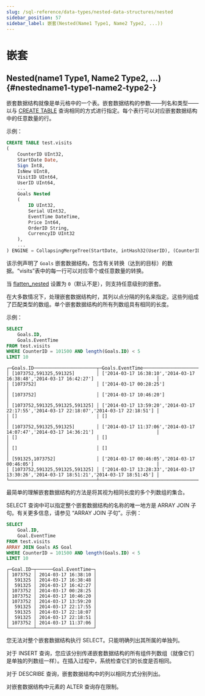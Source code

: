 ```yaml
---
slug: /sql-reference/data-types/nested-data-structures/nested
sidebar_position: 57
sidebar_label: 嵌套(Nested(Name1 Type1, Name2 Type2, ...))
---
```



# 嵌套

## Nested(name1 Type1, Name2 Type2, ...) {#nestedname1-type1-name2-type2-}

嵌套数据结构就像是单元格中的一个表。嵌套数据结构的参数——列名和类型——以与 [CREATE TABLE](../../../sql-reference/statements/create/table.md) 查询相同的方式进行指定。每个表行可以对应嵌套数据结构中的任意数量的行。

示例：

``` sql
CREATE TABLE test.visits
(
    CounterID UInt32,
    StartDate Date,
    Sign Int8,
    IsNew UInt8,
    VisitID UInt64,
    UserID UInt64,
    ...
    Goals Nested
    (
        ID UInt32,
        Serial UInt32,
        EventTime DateTime,
        Price Int64,
        OrderID String,
        CurrencyID UInt32
    ),
    ...
) ENGINE = CollapsingMergeTree(StartDate, intHash32(UserID), (CounterID, StartDate, intHash32(UserID), VisitID), 8192, Sign)
```

该示例声明了 `Goals` 嵌套数据结构，包含有关转换（达到的目标）的数据。“visits”表中的每一行可以对应零个或任意数量的转换。

当 [flatten_nested](/operations/settings/settings#flatten_nested) 设置为 `0`（默认不是），则支持任意级别的嵌套。

在大多数情况下，处理嵌套数据结构时，其列以点分隔的列名来指定。这些列组成了匹配类型的数组。单个嵌套数据结构的所有列数组具有相同的长度。

示例：

``` sql
SELECT
    Goals.ID,
    Goals.EventTime
FROM test.visits
WHERE CounterID = 101500 AND length(Goals.ID) < 5
LIMIT 10
```

``` text
┌─Goals.ID───────────────────────┬─Goals.EventTime───────────────────────────────────────────────────────────────────────────┐
│ [1073752,591325,591325]        │ ['2014-03-17 16:38:10','2014-03-17 16:38:48','2014-03-17 16:42:27']                       │
│ [1073752]                      │ ['2014-03-17 00:28:25']                                                                   │
│ [1073752]                      │ ['2014-03-17 10:46:20']                                                                   │
│ [1073752,591325,591325,591325] │ ['2014-03-17 13:59:20','2014-03-17 22:17:55','2014-03-17 22:18:07','2014-03-17 22:18:51'] │
│ []                             │ []                                                                                        │
│ [1073752,591325,591325]        │ ['2014-03-17 11:37:06','2014-03-17 14:07:47','2014-03-17 14:36:21']                       │
│ []                             │ []                                                                                        │
│ []                             │ []                                                                                        │
│ [591325,1073752]               │ ['2014-03-17 00:46:05','2014-03-17 00:46:05']                                             │
│ [1073752,591325,591325,591325] │ ['2014-03-17 13:28:33','2014-03-17 13:30:26','2014-03-17 18:51:21','2014-03-17 18:51:45'] │
└────────────────────────────────┴───────────────────────────────────────────────────────────────────────────────────────────┘
```

最简单的理解嵌套数据结构的方法是将其视为相同长度的多个列数组的集合。

SELECT 查询中可以指定整个嵌套数据结构的名称的唯一地方是 ARRAY JOIN 子句。有关更多信息，请参见 “ARRAY JOIN 子句”。示例：

``` sql
SELECT
    Goal.ID,
    Goal.EventTime
FROM test.visits
ARRAY JOIN Goals AS Goal
WHERE CounterID = 101500 AND length(Goals.ID) < 5
LIMIT 10
```

``` text
┌─Goal.ID─┬──────Goal.EventTime─┐
│ 1073752 │ 2014-03-17 16:38:10 │
│  591325 │ 2014-03-17 16:38:48 │
│  591325 │ 2014-03-17 16:42:27 │
│ 1073752 │ 2014-03-17 00:28:25 │
│ 1073752 │ 2014-03-17 10:46:20 │
│ 1073752 │ 2014-03-17 13:59:20 │
│  591325 │ 2014-03-17 22:17:55 │
│  591325 │ 2014-03-17 22:18:07 │
│  591325 │ 2014-03-17 22:18:51 │
│ 1073752 │ 2014-03-17 11:37:06 │
└─────────┴─────────────────────┘
```

您无法对整个嵌套数据结构执行 SELECT。只能明确列出其所属的单独列。

对于 INSERT 查询，您应该分别传递嵌套数据结构的所有组件列数组（就像它们是单独的列数组一样）。在插入过程中，系统检查它们的长度是否相同。

对于 DESCRIBE 查询，嵌套数据结构中的列以相同方式分别列出。

对嵌套数据结构中元素的 ALTER 查询存在限制。
